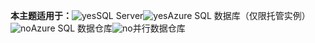 <Token>**本主题适用于：**![yes](media/yes.png)SQL Server![yes](media/yes.png)Azure SQL 数据库（仅限托管实例）![no](media/no.png)Azure SQL 数据仓库![no](media/no.png)并行数据仓库</Token>